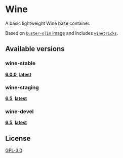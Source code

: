 # Wine

A basic lightweight Wine base container.

Based on [`buster-slim` image](debian-container-url) and includes [`winetricks`](winetricks-url).

## Available versions

### wine-stable

**[6.0.0](https://github.com/orgs/materya/packages/container/wine-stable/6.0.0)**,
**[latest](https://github.com/orgs/materya/packages/container/wine-stable/latest)**

### wine-staging

**[6.5](https://github.com/orgs/materya/packages/container/wine-staging/6.5)**,
**[latest](https://github.com/orgs/materya/packages/container/wine-staging/latest)**

### wine-devel

**[6.5](https://github.com/orgs/materya/packages/container/wine-devel/6.5)**,
**[latest](https://github.com/orgs/materya/packages/container/wine-devel/latest)**

## License

[GPL-3.0](LICENSE)

[winetricks-url]: https://github.com/Winetricks/winetricks
[debian-container-url]: https://github.com/debuerreotype/docker-debian-artifacts
